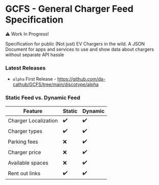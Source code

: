 # **GCFS** - General Charger Feed Specification

⚠️ Work In Progress!

Specification for public (Not just) EV Chargers in the wild. A JSON Document for apps and services to use and show data about chargers without separate API hassle

### Latest Releases
- `⍺lpha` First Release - https://github.com/da-cathub/GCFS/tree/main/discotype/alpha

### Static Feed vs. Dynamic Feed

| Feature              | Static | Dynamic |
| -------------------- | ------ | ------- |
| Charger Localization | ✔️      | ✔️       |
| Charger types        | ✔️      | ✔️       |
| Parking fees         | ❌      | ✔️      |
| Charger price        | ❌      | ✔️      |
| Available spaces     | ❌      | ✔️      |
| Rent out links       | ✔️      | ✔️       |

